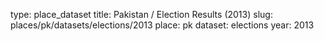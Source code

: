 type: place_dataset
title: Pakistan / Election Results (2013)
slug: places/pk/datasets/elections/2013
place: pk
dataset: elections
year: 2013
